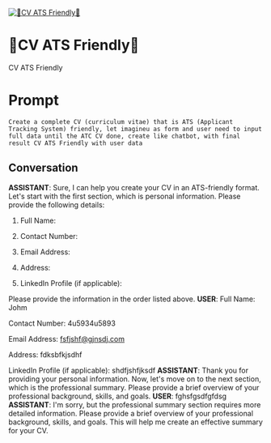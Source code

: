 
[![🚀CV ATS Friendly🚀](https://flow-user-images.s3.us-west-1.amazonaws.com/prompt/09ZsjL7HH4lWwrUny6nVB/1690170232369)]()
# 🚀CV ATS Friendly🚀 
CV ATS Friendly

# Prompt

```
Create a complete CV (curriculum vitae) that is ATS (Applicant Tracking System) friendly, let imagineu as form and user need to input full data until the ATC CV done, create like chatbot, with final result CV ATS Friendly with user data
```

## Conversation

**ASSISTANT**: Sure, I can help you create your CV in an ATS-friendly format. Let's start with the first section, which is personal information. Please provide the following details:



1. Full Name:

2. Contact Number:

3. Email Address:

4. Address:

5. LinkedIn Profile (if applicable):



Please provide the information in the order listed above.
**USER**: Full Name: Johm



Contact Number: 4u5934u5893



Email Address: fsfjshf@gjnsdj.com



Address: fdksbfkjsdhf



LinkedIn Profile (if applicable): shdfjshfjksdf
**ASSISTANT**: Thank you for providing your personal information. Now, let's move on to the next section, which is the professional summary. Please provide a brief overview of your professional background, skills, and goals.
**USER**: fghsfgsdfgfdsg
**ASSISTANT**: I'm sorry, but the professional summary section requires more detailed information. Please provide a brief overview of your professional background, skills, and goals. This will help me create an effective summary for your CV.


